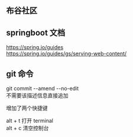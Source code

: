 ## 布谷社区

## springboot 文档
https://spring.io/guides  
https://spring.io/guides/gs/serving-web-content/

## git 命令
git commit --amend --no-edit  
不需要该描述信息直接追加

增加了两个快捷键

alt + t 打开 terminal  
alt + c 清空控制台